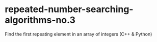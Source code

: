 # repeated-number-searching-algorithms-no.3
Find the first repeating element in an array of integers (C++ &amp; Python)
